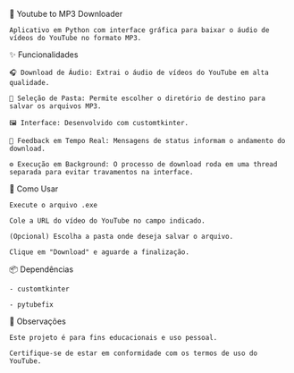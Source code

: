 🎵 Youtube to MP3 Downloader
    
    Aplicativo em Python com interface gráfica para baixar o áudio de vídeos do YouTube no formato MP3.

✨ Funcionalidades
    
    🎧 Download de Áudio: Extrai o áudio de vídeos do YouTube em alta qualidade.

    📁 Seleção de Pasta: Permite escolher o diretório de destino para salvar os arquivos MP3.

    🖼️ Interface: Desenvolvido com customtkinter.

    🔄 Feedback em Tempo Real: Mensagens de status informam o andamento do download.

    ⚙️ Execução em Background: O processo de download roda em uma thread separada para evitar travamentos na interface.

🚀 Como Usar
    
    Execute o arquivo .exe

    Cole a URL do vídeo do YouTube no campo indicado.

    (Opcional) Escolha a pasta onde deseja salvar o arquivo.

    Clique em "Download" e aguarde a finalização.

📦 Dependências

    - customtkinter

    - pytubefix

📝 Observações
    
    Este projeto é para fins educacionais e uso pessoal.

    Certifique-se de estar em conformidade com os termos de uso do YouTube.
